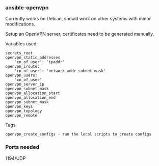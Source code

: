 ### ansible-openvpn

Currently works on Debian, should work on other systems with minor modifications.

Setup an OpenVPN server, certificates need to be generated manually.

Variables used:
```
secrets_root
openvpn_static_addresses
    'cn_of_user': 'ipaddr'
openvpn_iroute:
    'cn_of_user': 'network_addr subnet_mask'
openvpn_users:
    'cn_of_user'
openvpn_server_ip
openvpn_subnet_mask
openvpn_allocation_start
openvpn_allocation_end
openvpn_subnet_mask
openvpn_keys
openvpn_topology
openvpn_remote
```

Tags:
```
openvpn_create_configs - run the local scripts to create configs
```

### Ports needed
1194/UDP